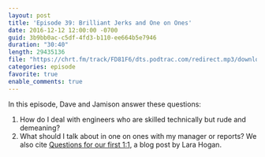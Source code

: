 ```yaml
---
layout: post
title: 'Episode 39: Brilliant Jerks and One on Ones'
date: 2016-12-12 12:00:00 -0700
guid: 3b9bb0ac-c5df-4fd3-b110-ee664b5e7946
duration: "30:40"
length: 29435136
file: "https://chrt.fm/track/FD81F6/dts.podtrac.com/redirect.mp3/download.softskills.audio/sse-039.mp3"
categories: episode
favorite: true
enable_comments: true
---
```


In this episode, Dave and Jamison answer these questions:

1. How do I deal with engineers who are skilled technically but rude and demeaning?
2. What should I talk about in one on ones with my manager or reports? We also cite [Questions for our first 1:1](http://larahogan.me/blog/first-one-on-one-questions/), a blog post by Lara Hogan.
